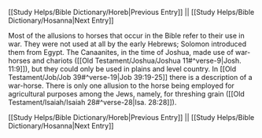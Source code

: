 [[Study Helps/Bible Dictionary/Horeb|Previous Entry]]  ||  [[Study Helps/Bible Dictionary/Hosanna|Next Entry]]

 Most of the allusions to horses that occur in the Bible refer to their use in war. They were not used at all by the early Hebrews; Solomon introduced them from Egypt. The Canaanites, in the time of Joshua, made use of war-horses and chariots ([[Old Testament/Joshua/Joshua 11#^verse-9|Josh. 11:9]]), but they could only be used in plains and level country. In [[Old Testament/Job/Job 39#^verse-19|Job 39:19-25]] there is a description of a war-horse. There is only one allusion to the horse being employed for agricultural purposes among the Jews, namely, for threshing grain ([[Old Testament/Isaiah/Isaiah 28#^verse-28|Isa. 28:28]]).

[[Study Helps/Bible Dictionary/Horeb|Previous Entry]]  ||  [[Study Helps/Bible Dictionary/Hosanna|Next Entry]]